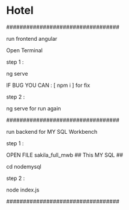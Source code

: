 # Hotel

##################################

run frontend angular

Open Terminal

step 1 :

ng serve

IF BUG YOU CAN : [ npm i ] for fix

step 2 :

ng serve for run again

##################################

run backend for MY SQL Workbench

step 1 :

OPEN FILE sakila_full_mwb  ## This MY SQL ##

cd nodemysql

step 2 :

node index.js

##################################

